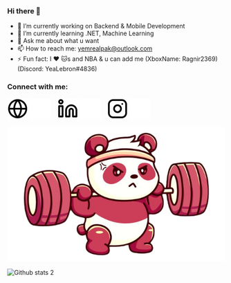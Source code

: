 ### Hi there 👋

- 🔭 I’m currently working on Backend & Mobile Development
- 🌱 I’m currently learning .NET, Machine Learning
- 💬 Ask me about what u want
- 📫 How to reach me: yemrealpak@outlook.com
- ⚡ Fun fact: I ❤️ 🐱s and NBA & u can add me (XboxName: Ragnir2369)(Discord: YeaLebron#4836)


### Connect with me:



[![website](./img/globe-light.svg)](https://medium.com/@yemrealpak#gh-light-mode-only)
[![website](./img/globe-dark.svg)](https://medium.com/@yemrealpak#gh-dark-mode-only)
&nbsp;&nbsp;
[![website](./img/linkedin-light.svg)](https://linkedin.com/in/yealpak#gh-light-mode-only)
[![website](./img/linkedin-dark.svg)](https://linkedin.com/in/yealpak#gh-dark-mode-only)
&nbsp;&nbsp;
[![website](./img/instagram-light.svg)](https://instagram.com/yealpk#gh-light-mode-only)
[![website](./img/instagram-dark.svg)](https://instagram.com/yealpk#gh-dark-mode-only)

<img src="https://github.com/yemrealpak/yemrealpak/blob/main/me.png" width="auto">


![Github stats 2](https://github-readme-stats.vercel.app/api?username=yemrealpak&show_icons=true&theme=radical)
